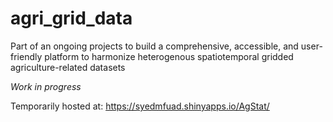 # agri_grid_data 
Part of an ongoing projects to build a comprehensive, accessible, and user-friendly platform to harmonize heterogenous spatiotemporal gridded agriculture-related datasets

*Work in progress*

Temporarily hosted at: https://syedmfuad.shinyapps.io/AgStat/


